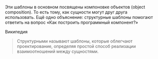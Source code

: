 Эти шаблоны в основном посвящены компоновке объектов (object composition). То есть тому, как сущности могут друг друга использовать. Ещё одно объяснение: структурные шаблоны помогают ответить на вопрос «Как построить программный компонент?»

Википедия

>Структурными называют шаблоны, которые облегчают проектирование, определяя простой способ реализации взаимоотношений между сущностями.